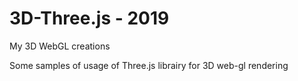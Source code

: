 # 3D-Three.js - 2019

My 3D WebGL creations

Some samples of usage of Three.js librairy for 3D web-gl rendering
